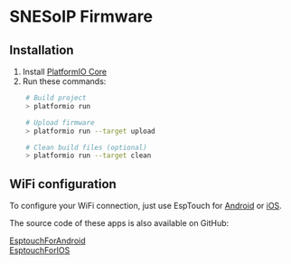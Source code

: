 # SNESoIP Firmware

## Installation

1. Install [PlatformIO Core](http://docs.platformio.org/page/core.html)
2. Run these commands:

```bash
    # Build project
    > platformio run

    # Upload firmware
    > platformio run --target upload

    # Clean build files (optional)
    > platformio run --target clean
```

## WiFi configuration

To configure your WiFi connection, just use EspTouch for
[Android](https://github.com/EspressifApp/EsptouchForAndroid/archive/v0.3.7.1.zip)
or
[iOS](https://github.com/EspressifApp/EsptouchForIOS/archive/v0.3.7.0.zip).

The source code of these apps is also available on GitHub:

[EsptouchForAndroid](https://github.com/EspressifApp/EsptouchForAndroid)  
[EsptouchForIOS](https://github.com/EspressifApp/EsptouchForIOS)  

